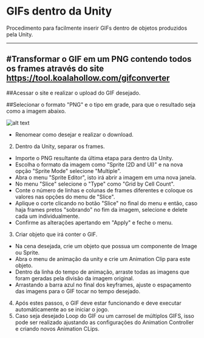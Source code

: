 <h1>GIFs dentro da Unity</h1>

Procedimento para facilmente inserir GIFs dentro de objetos produzidos pela Unity.

---
#Transformar o GIF em um PNG contendo todos os frames através do site https://tool.koalahollow.com/gifconverter
---
##Acessar o site e realizar o upload do GIF desejado.

##Selecionar o formato "PNG" e o tipo em grade, para que o resultado seja como a imagem abaixo.

![alt text](https://img.freepik.com/psd-gratuitas/ilustracao-de-renderizacao-3d-isolada-do-icone-do-google_47987-9777.jpg?w=2000)
  - Renomear como desejar e realizar o download.
2) Dentro da Unity, separar os frames.
  - Importe o PNG resultante da última etapa para dentro da Unity.
  - Escolha o formato da imagem como "Sprite (2D and UI)" e na nova opção "Sprite Mode" selecione "Multiple".
  - Abra o menu "Sprite Editor", isto irá abrir a imagem em uma nova janela.
  - No menu "Slice" selecione o "Type" como "Grid by Cell Count".
  - Conte o número de linhas e colunas de frames diferentes e coloque os valores nas opções do menu de "Slice".
  - Aplique o corte clicando no botão "Slice" no final do menu e então, caso haja frames pretos "sobrando" no fim da imagem, selecione e delete cada um individualmente.
  - Confirme as alterações apertando em "Apply" e feche o menu.
3) Criar objeto que irá conter o GIF.
  - Na cena desejada, crie um objeto que possua um componente de Image ou Sprite.
  - Abra o menu de animação da unity e crie um Animation Clip para este objeto.
  - Dentro da linha do tempo de animação, arraste todas as imagens que foram geradas pela divisão da imagem original.
  - Arrastando a barra azul no final dos keyframes, ajuste o espaçamento das imagens para o GIF tocar no tempo desejado.
4) Após estes passos, o GIF deve estar funcionando e deve executar automáticamente ao se iniciar o jogo.
5) Caso seja desejado Loop do GIF ou um carrosel de múltiplos GIFS, isso pode ser realizado ajustando as configurações do Animation Controller e criando novos Animation CLips.
